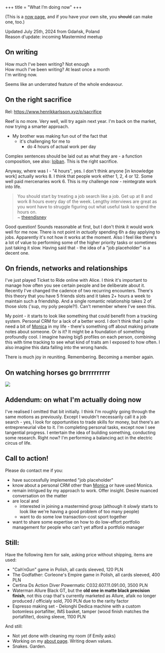 +++
title = "What I’m doing now"
+++

(This is a [now page](https://nownownow.com/about), and if you have your own site, you ~~should~~ can make one, too.) 

Updated July 25th, 2024 from Gdańsk, Poland  
Reason d'update: incoming Mastermind meetup

## On writing

How much I've been writing? Not enough  
How much I've been writing? At least once a month  
I'm writing now.  

Seems like an underrated feature of the whole endeavour.

## On the right sacrifice

Rel: https://www.henrikkarlsson.xyz/p/sacrifice

Reef is no more. Very well, will try again next year. I'm back on the market, now trying a smarter approach.

- My brother was making fun out of the fact that  
    - it's challenging for me to  
        - do 4 hours of actual work per day  

Complex sentences should be laid out as what they are - a function composition, see also: [lojban](https://mw.lojban.org/index.php?title=Lojban&setlang=en-US). This is the right sacrifice.

Anyway, where was I - "4 hours", yes. I don't think anyone [in knowledge work] actually works 8. I think that people work either 1, 2, 4 or 12. Some well paid mercenaries work 6. This is my challenge now - reintegrate work into life.

> You should start by treating a job search like a job. Get up at 8 and work 8 hours every day of the week. Lengthy interviews are great as you wont have to struggle figuring out what useful task to spend the hours on.  
> ~ [theendisney](https://news.ycombinator.com/item?id=40990731)

Good question! Sounds reasonable at first, but I don't think it would work well for me now. There is not point in *actually* spending 6h a day applying to jobs. Apparently it's not how it works at the moment. Also I feel like there's a lot of value to performing some of the higher priority tasks or sometimes just taking it slow. Having said that - the idea of a "job placeholder" is a decent one.

## On friends, networks and relationships

I've just played Ticket to Ride online with Alice. I think it's important to manage how often you see certain people and be deliberate about it. Recently I've changed the cadence of two recurring encounters. There's this theory that you have 5 friends slots and it takes 2+ hours a week to maintain such a friendship. And a single romantic relationship takes 2 of those slots ('sup, my poly people?!). Can't remember where I've seen this.

My point - it starts to look like something that could benefit from a tracking system. Personal CRM for a lack of a better word. I don't think that I quite need a bit of [Monica](https://www.monicahq.com) in my life - there's something off about making private notes about someone. Or is it? It might be a foundation of something profoundly cool. I imagine having big5 profiles on each person, combining this with time tracking to see what kind of traits am I exposed to how often. I also imagine this data falling into the wrong hands.

There is much joy in reuniting. Remembering. Becoming a member again.

## On watching horses go brrrrrrrrrr

![](/img/now/track.jpg)

## Addendum: on what I'm actually doing now

I've realised I omitted that bit initially. I think I'm roughly going through the same motions as previously. Except I wouldn't necessarily call it a job search - yes, I look for opportunities to trade skills for money, but there's an entrepreneurial vibe to it. I'm completing personal tasks, except now I see tangential progress. I entertain the idea of building something, conducting some research. Right now? I'm performing a balancing act in the electric circus of life. 

## Call to action!
Please do contact me if you:
- have successfully implemented "job placeholder"
- know about a personal CRM other than [Monica](https://www.monicahq.com) or have used Monica. 
- remain intrigued by my approach to work. Offer insight. Desire nuanced conversation on the matter
- are local and
    - interested in joining a mastermind group (although it *slowly* starts to look like we're having a good problem of too many people)
    - want to do some low transaction-cost sport together
- want to share some expertise on how to do low-effort portfolio management for people who can't yet afford a portfolio manager

## Still:
Have the following item for sale, asking price without shipping, items are used:
- "Ca$h'n Gun$" game in Polish, all cards sleeved, 120 PLN
- The Godfather: Corleone's Empire game in Polish, all cards sleeved, 400 PLN 
- Certina Ds Action Diver Powermatic C032.607.11.091.00, 3500 PLN
- Waterman Allure Black GT, but the **old one in matte black precision finish**, not this crap that's currently marketed as Allure, afaik no longer produced / officialy sold, 700 PLN due to the rarity factor
- Espresso making set - Delonghi Dedica machine with a custom botomless portafilter, IMS basket, tamper (wood finish matches the portafilter), dosing sleeve, 1100 PLN

And still:
- Not yet done with cleaning my room (if Emily asks)
- Working on my [about page](/about). Writing down values.
- Snakes. Garden.

